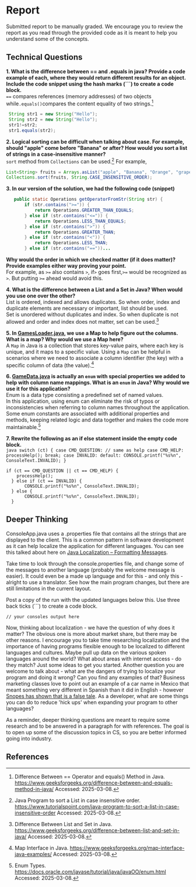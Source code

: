 # Report

Submitted report to be manually graded. We encourage you to review the report as you read through the provided
code as it is meant to help you understand some of the concepts. 

## Technical Questions

**1. What is the difference between == and .equals in java? Provide a code example of each, where they would return different results for an object. Include the code snippet using the hash marks (```) to create a code block.**  
   `==` compares references (memory addresses) of two objects while`.equals()`compares the content equality of two strings.[^1]
   ```java
    String str1 = new String("Hello");
    String str2 = new String("Hello");
    str1!=str2;
    str1.equals(str2);
   ```
**2. Logical sorting can be difficult when talking about case. For example, should "apple" come before "Banana" or after? How would you sort a list of strings in a case-insensitive manner?**  
`sort` method from `Collections` can be used.[^2] For example,
```java
List<String> fruits = Arrays.asList("apple", "Banana", "Orange", "grape");
Collections.sort(fruits, String.CASE_INSENSITIVE_ORDER);
```
**3. In our version of the solution, we had the following code (snippet)**  
 ```java
    public static Operations getOperatorFromStr(String str) {
        if (str.contains(">=")) {
            return Operations.GREATER_THAN_EQUALS;
        } else if (str.contains("<=")) {
            return Operations.LESS_THAN_EQUALS;
        } else if (str.contains(">")) {
            return Operations.GREATER_THAN;
        } else if (str.contains("<")) {
            return Operations.LESS_THAN;
        } else if (str.contains("=="))...
 ```
 **Why would the order in which we checked matter (if it does matter)? Provide examples either way proving your point.**   
For example, as `>=` also contains `>`, if`>` goes first,`>=` would be recognized as `>`. But putting `>=` ahead would avoid this.


**4. What is the difference between a List and a Set in Java? When would you use one over the other?**  
List is ordered, indexed and allows duplicates. So when order, index and duplicate elements are necessary or important, list should be used.  
Set is unordered without duplicates and index. So when duplicate is not allowed and order and index does not matter, set can be used.[^3]

**5. In [GamesLoader.java](src/main/java/student/GamesLoader.java), we use a Map to help figure out the columns. What is a map? Why would we use a Map here?**   
A `Map` in Java is a collection that stores key-value pairs, where each key is unique, and it maps to a specific value. Using a `Map` can be helpful in scenarios where we need to associate a column identifier (the key) with a specific column of data (the value).[^4]




**6. [GameData.java](src/main/java/student/GameData.java) is actually an `enum` with special properties we added to help with column name mappings. What is an `enum` in Java? Why would we use it for this application?**  
Enum is a data type consisting a predefined set of named values.  
In this application, using enum can eliminate the risk of typos or inconsistencies when referring to column names throughout the application. Some enum constants are associated with additional properties and methods, keeping related logic and data together and makes the code more maintainable.[^5]

**7. Rewrite the following as an if else statement inside the empty code block.**   
    ```java
    switch (ct) {
                case CMD_QUESTION: // same as help
                case CMD_HELP:
                    processHelp();
                    break;
                case INVALID:
                default:
                    CONSOLE.printf("%s%n", ConsoleText.INVALID);
            }
      ```

    if (ct == CMD_QUESTION || ct == CMD_HELP) {
        processHelp();
      } else if (ct == INVALID) {
           CONSOLE.printf("%s%n", ConsoleText.INVALID);
      } else {
           CONSOLE.printf("%s%n", ConsoleText.INVALID);
      }


## Deeper Thinking

ConsoleApp.java uses a .properties file that contains all the strings
that are displayed to the client. This is a common pattern in software development
as it can help localize the application for different languages. You can see this
talked about here on [Java Localization – Formatting Messages](https://www.baeldung.com/java-localization-messages-formatting).

Take time to look through the console.properties file, and change some of the messages to
another language (probably the welcome message is easier). It could even be a made up language and for this - and only this - alright to use a translator. See how the main program changes, but there are still limitations in 
the current layout. 

Post a copy of the run with the updated languages below this. Use three back ticks (```) to create a code block. 

```text
// your consoles output here
```

Now, thinking about localization - we have the question of why does it matter? The obvious
one is more about market share, but there may be other reasons.  I encourage
you to take time researching localization and the importance of having programs
flexible enough to be localized to different languages and cultures. Maybe pull up data on the
various spoken languages around the world? What about areas with internet access - do they match? Just some ideas to get you started. Another question you are welcome to talk about - what are the dangers of trying to localize your program and doing it wrong? Can you find any examples of that? Business marketing classes love to point out an example of a car name in Mexico that meant something very different in Spanish than it did in English - however [Snopes has shown that is a false tale](https://www.snopes.com/fact-check/chevrolet-nova-name-spanish/).  As a developer, what are some things you can do to reduce 'hick ups' when expanding your program to other languages?


As a reminder, deeper thinking questions are meant to require some research and to be answered in a paragraph for with references. The goal is to open up some of the discussion topics in CS, so you are better informed going into industry. 

## References
[^1]: Difference Between == Operator and equals() Method in Java. https://www.geeksforgeeks.org/difference-between-and-equals-method-in-java/ Accessed: 2025-03-08.  
[^2]: Java Program to sort a List in case insensitive order. https://www.tutorialspoint.com/java-program-to-sort-a-list-in-case-insensitive-order Accessed: 2025-03-08.
[^3]: Difference Between List and Set in Java. https://www.geeksforgeeks.org/difference-between-list-and-set-in-java/ Accessed: 2025-03-08.
[^4]: Map Interface in Java. https://www.geeksforgeeks.org/map-interface-java-examples/ Accessed: 2025-03-08.
[^5]: Enum Types. https://docs.oracle.com/javase/tutorial/java/javaOO/enum.html Accessed: 2025-03-08.